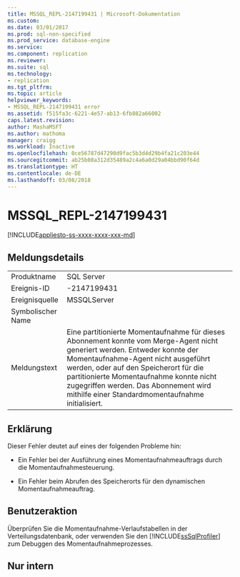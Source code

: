 ```yaml
---
title: MSSQL_REPL-2147199431 | Microsoft-Dokumentation
ms.custom: 
ms.date: 03/01/2017
ms.prod: sql-non-specified
ms.prod_service: database-engine
ms.service: 
ms.component: replication
ms.reviewer: 
ms.suite: sql
ms.technology:
- replication
ms.tgt_pltfrm: 
ms.topic: article
helpviewer_keywords:
- MSSQL_REPL-2147199431 error
ms.assetid: f515fa3c-6221-4e57-ab13-6fb882a66002
caps.latest.revision: 
author: MashaMSFT
ms.author: mathoma
manager: craigg
ms.workload: Inactive
ms.openlocfilehash: 0ce56787d47290d9fac5b3d4d29b4fa21c203e44
ms.sourcegitcommit: ab25b08a312d35489a2c4a6a0d29a04bbd90f64d
ms.translationtype: HT
ms.contentlocale: de-DE
ms.lasthandoff: 03/08/2018
---
```

# <a name="mssqlrepl-2147199431"></a>MSSQL_REPL-2147199431
[!INCLUDE[appliesto-ss-xxxx-xxxx-xxx-md](../../includes/appliesto-ss-xxxx-xxxx-xxx-md.md)]
    
## <a name="message-details"></a>Meldungsdetails  
  
|||  
|-|-|  
|Produktname|SQL Server|  
|Ereignis-ID|-2147199431|  
|Ereignisquelle|MSSQLServer|  
|Symbolischer Name||  
|Meldungstext|Eine partitionierte Momentaufnahme für dieses Abonnement konnte vom Merge-Agent nicht generiert werden. Entweder konnte der Momentaufnahme-Agent nicht ausgeführt werden, oder auf den Speicherort für die partitionierte Momentaufnahme konnte nicht zugegriffen werden. Das Abonnement wird mithilfe einer Standardmomentaufnahme initialisiert.|  
  
## <a name="explanation"></a>Erklärung  
 Dieser Fehler deutet auf eines der folgenden Probleme hin:  
  
-   Ein Fehler bei der Ausführung eines Momentaufnahmeauftrags durch die Momentaufnahmesteuerung.  
  
-   Ein Fehler beim Abrufen des Speicherorts für den dynamischen Momentaufnahmeauftrag.  
  
## <a name="user-action"></a>Benutzeraktion  
 Überprüfen Sie die Momentaufnahme-Verlaufstabellen in der Verteilungsdatenbank, oder verwenden Sie den [!INCLUDE[ssSqlProfiler](../../includes/sssqlprofiler-md.md)] zum Debuggen des Momentaufnahmeprozesses.  
  
## <a name="internal-only"></a>Nur intern  
  
